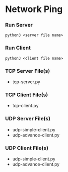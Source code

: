 # Network Ping
### Run Server
```python3 <server file name>```
### Run Client
```python3 <client file name>```
### TCP Server File(s)
* tcp-server.py
### TCP Client File(s)
* tcp-client.py
### UDP Server File(s)
* udp-simple-client.py
* udp-advance-client.py
### UDP Client File(s)
* udp-simple-client.py
* udp-advance-client.py
